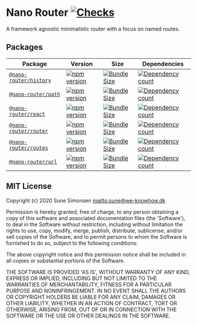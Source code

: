 # Nano Router [![Checks](https://github.com/sunesimonsen/nano-router/workflows/Checks/badge.svg)](https://github.com/sunesimonsen/nano-router/actions?query=workflow%3AChecks+branch%3Amaster)

A framework agnostic minimalistic router with a focus on named routes.

## Packages

| Package                                    | Version                                                 | Size                                                     | Dependencies                                                             |
| ------------------------------------------ | ------------------------------------------------------- | -------------------------------------------------------- | ------------------------------------------------------------------------ |
| [`@nano-router/history`](packages/history) | [![npm version][history npm version]][history npm link] | [![Bundle Size][history size bundle]][history size link] | [![Dependency count][history dependency count]][history dependency link] |
| [`@nano-router/path`](packages/path)       | [![npm version][path npm version]][path npm link]       | [![Bundle Size][path size bundle]][path size link]       | [![Dependency count][path dependency count]][path dependency link]       |
| [`@nano-router/react`](packages/react)     | [![npm version][react npm version]][react npm link]     | [![Bundle Size][react size bundle]][react size link]     | [![Dependency count][react dependency count]][react dependency link]     |
| [`@nano-router/router`](packages/router)   | [![npm version][router npm version]][router npm link]   | [![Bundle Size][router size bundle]][router size link]   | [![Dependency count][router dependency count]][router dependency link]   |
| [`@nano-router/routes`](packages/routes)   | [![npm version][routes npm version]][routes npm link]   | [![Bundle Size][routes size bundle]][routes size link]   | [![Dependency count][routes dependency count]][routes dependency link]   |
| [`@nano-router/url`](packages/url)         | [![npm version][url npm version]][url npm link]         | [![Bundle Size][url size bundle]][url size link]         | [![Dependency count][url dependency count]][url dependency link]         |

[react npm version]: https://flat.badgen.net/npm/v/@nano-router/react
[react npm link]: https://www.npmjs.com/package/@nano-router/react
[react size bundle]: https://flat.badgen.net/bundlephobia/minzip/@nano-router/react
[react size link]: https://bundlephobia.com/result?p=@nano-router/react
[react dependency count]: https://flat.badgen.net/bundlephobia/dependency-count/@nano-router/react
[react dependency link]: https://www.npmjs.com/package/@nano-router/react?activeTab=dependencies
[router npm version]: https://flat.badgen.net/npm/v/@nano-router/router
[router npm link]: https://www.npmjs.com/package/@nano-router/router
[router size bundle]: https://flat.badgen.net/bundlephobia/minzip/@nano-router/router
[router size link]: https://bundlephobia.com/result?p=@nano-router/router
[router dependency count]: https://flat.badgen.net/bundlephobia/dependency-count/@nano-router/router
[router dependency link]: https://www.npmjs.com/package/@nano-router/router?activeTab=dependencies
[routes npm version]: https://flat.badgen.net/npm/v/@nano-router/routes
[routes npm link]: https://www.npmjs.com/package/@nano-router/routes
[routes size bundle]: https://flat.badgen.net/bundlephobia/minzip/@nano-router/routes
[routes size link]: https://bundlephobia.com/result?p=@nano-router/routes
[routes dependency count]: https://flat.badgen.net/bundlephobia/dependency-count/@nano-router/routes
[routes dependency link]: https://www.npmjs.com/package/@nano-router/routes?activeTab=dependencies
[url npm version]: https://flat.badgen.net/npm/v/@nano-router/url
[url npm link]: https://www.npmjs.com/package/@nano-router/url
[url size bundle]: https://flat.badgen.net/bundlephobia/minzip/@nano-router/url
[url size link]: https://bundlephobia.com/result?p=@nano-router/url
[url dependency count]: https://flat.badgen.net/bundlephobia/dependency-count/@nano-router/url
[url dependency link]: https://www.npmjs.com/package/@nano-router/url?activeTab=dependencies
[path npm version]: https://flat.badgen.net/npm/v/@nano-router/path
[path npm link]: https://www.npmjs.com/package/@nano-router/path
[path size bundle]: https://flat.badgen.net/bundlephobia/minzip/@nano-router/path
[path size link]: https://bundlephobia.com/result?p=@nano-router/path
[path dependency count]: https://flat.badgen.net/bundlephobia/dependency-count/@nano-router/path
[path dependency link]: https://www.npmjs.com/package/@nano-router/path?activeTab=dependencies
[history npm version]: https://flat.badgen.net/npm/v/@nano-router/history
[history npm link]: https://www.npmjs.com/package/@nano-router/history
[history size bundle]: https://flat.badgen.net/bundlephobia/minzip/@nano-router/history
[history size link]: https://bundlephobia.com/result?p=@nano-router/history
[history dependency count]: https://flat.badgen.net/bundlephobia/dependency-count/@nano-router/history
[history dependency link]: https://www.npmjs.com/package/@nano-router/history?activeTab=dependencies

## MIT License

Copyright (c) 2020 Sune Simonsen <mailto:sune@we-knowhow.dk>

Permission is hereby granted, free of charge, to any person obtaining
a copy of this software and associated documentation files (the
'Software'), to deal in the Software without restriction, including
without limitation the rights to use, copy, modify, merge, publish,
distribute, sublicense, and/or sell copies of the Software, and to
permit persons to whom the Software is furnished to do so, subject to
the following conditions:

The above copyright notice and this permission notice shall be
included in all copies or substantial portions of the Software.

THE SOFTWARE IS PROVIDED 'AS IS', WITHOUT WARRANTY OF ANY KIND,
EXPRESS OR IMPLIED, INCLUDING BUT NOT LIMITED TO THE WARRANTIES OF
MERCHANTABILITY, FITNESS FOR A PARTICULAR PURPOSE AND
NONINFRINGEMENT. IN NO EVENT SHALL THE AUTHORS OR COPYRIGHT HOLDERS BE
LIABLE FOR ANY CLAIM, DAMAGES OR OTHER LIABILITY, WHETHER IN AN ACTION
OF CONTRACT, TORT OR OTHERWISE, ARISING FROM, OUT OF OR IN CONNECTION
WITH THE SOFTWARE OR THE USE OR OTHER DEALINGS IN THE SOFTWARE.
